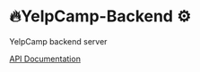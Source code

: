 # 🔥YelpCamp-Backend ⚙
YelpCamp backend server

[API Documentation](https://documenter.getpostman.com/view/14220861/VVdc8TDA)
